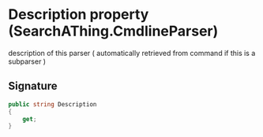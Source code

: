 # Description property (SearchAThing.CmdlineParser)
description of this parser ( automatically retrieved from command if this is a subparser )

## Signature
```csharp
public string Description
{
    get;
}
```
